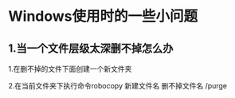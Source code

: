 # Windows使用时的一些小问题

## **1.当一个文件层级太深删不掉怎么办**

1.在删不掉的文件下面创建一个新文件夹

2.在当前文件夹下执行命令robocopy 新建文件名 删不掉文件名 /purge